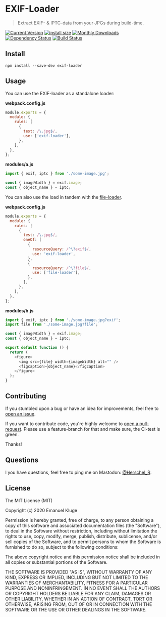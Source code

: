 # EXIF-Loader

> Extract EXIF- & IPTC-data from your JPGs during build-time.

[![Current Version](https://img.shields.io/npm/v/exif-loader.svg)](https://www.npmjs.com/package/exif-loader)
[![install size](https://badgen.net/packagephobia/install/exif-loader)](https://packagephobia.now.sh/result?p=exif-loader)
[![Monthly Downloads](https://img.shields.io/npm/dm/exif-loader.svg)](https://www.npmjs.com/package/exif-loader)
[![Dependency Status](https://david-dm.org/herschel666/exif-loader.svg)](https://david-dm.org/herschel666/exif-loader)
[![Build Status](https://travis-ci.org/herschel666/exif-loader.svg?branch=master)](https://travis-ci.org/herschel666/exif-loader)

## Install

```
npm install --save-dev exif-loader
```

## Usage

You can use the EXIF-loader as a standalone loader:

**webpack.config.js**

```js
module.exports = {
  module: {
    rules: [
      {
        test: /\.jpg$/,
        use: ['exif-loader'],
      },
    ],
  },
};
```

**modules/a.js**

```js
import { exif, iptc } from './some-image.jpg';

const { imageWidth } = exif.image;
const { object_name } = iptc;
```

You can also use the load in tandem with the [file-loader](https://github.com/webpack-contrib/file-loader).

**webpack.config.js**

```js
module.exports = {
  module: {
    rules: [
      {
        test: /\.jpg$/,
        oneOf: [
          {
            resourceQuery: /^\?exif$/,
            use: 'exif-loader',
          },
          {
            resourceQuery: /^\?file$/,
            use: ['file-loader'],
          },
        ],
      },
    ],
  },
};
```

**modules/b.js**

```js
import { exif, iptc } from './some-image.jpg?exif';
import file from './some-image.jpg?file';

const { imageWidth } = exif.image;
const { object_name } = iptc;

export default function () {
  return (
    <figure>
      <img src={file} width={imageWidth} alt="" />
      <figcaption>{object_name}</figcaption>
    </figure>
  );
}
```

## Contributing

If you stumbled upon a bug or have an idea for improvements, feel free to [open an issue](https://github.com/herschel666/exif-loader/issues).

If you want to contribute code, you're highly welcome to [open a pull-request](https://github.com/herschel666/exif-loader/pulls). Please use a feature-branch for that and make sure, the CI-test is green.

Thanks!

## Questions

I you have questions, feel free to ping me on Mastodon:
[@Herschel_R](https://mastodon.social/@herschel_r).

## License

The MIT License (MIT)

Copyright (c) 2020 Emanuel Kluge

Permission is hereby granted, free of charge, to any person obtaining a copy
of this software and associated documentation files (the "Software"), to deal
in the Software without restriction, including without limitation the rights
to use, copy, modify, merge, publish, distribute, sublicense, and/or sell
copies of the Software, and to permit persons to whom the Software is
furnished to do so, subject to the following conditions:

The above copyright notice and this permission notice shall be included in all
copies or substantial portions of the Software.

THE SOFTWARE IS PROVIDED "AS IS", WITHOUT WARRANTY OF ANY KIND, EXPRESS OR
IMPLIED, INCLUDING BUT NOT LIMITED TO THE WARRANTIES OF MERCHANTABILITY,
FITNESS FOR A PARTICULAR PURPOSE AND NONINFRINGEMENT. IN NO EVENT SHALL THE
AUTHORS OR COPYRIGHT HOLDERS BE LIABLE FOR ANY CLAIM, DAMAGES OR OTHER
LIABILITY, WHETHER IN AN ACTION OF CONTRACT, TORT OR OTHERWISE, ARISING FROM,
OUT OF OR IN CONNECTION WITH THE SOFTWARE OR THE USE OR OTHER DEALINGS IN THE
SOFTWARE.

